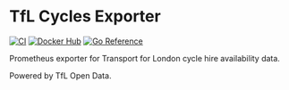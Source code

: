 # TfL Cycles Exporter

[![CI](https://github.com/gebn/tflcycles_exporter/actions/workflows/ci.yaml/badge.svg)](https://github.com/gebn/tflcycles_exporter/actions/workflows/ci.yaml)
[![Docker Hub](https://img.shields.io/docker/pulls/gebn/tflcycles_exporter.svg)](https://hub.docker.com/r/gebn/tflcycles_exporter)
[![Go Reference](https://pkg.go.dev/badge/github.com/gebn/tflcycles_exporter.svg)](https://pkg.go.dev/github.com/gebn/tflcycles_exporter)

Prometheus exporter for Transport for London cycle hire availability data.

Powered by TfL Open Data.

